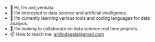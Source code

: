 - 👋 Hi, I’m anil_venkata
- 👀 I’m interested in data science and artificial intelligence.
- 🌱 I’m currently learning various tools and coding languages for data analysis.
- 💞️ I’m looking to collaborate on data science real time projects.
- 📫 How to reach me: anillodagala@gmail.com

<!---
anillodagala/anillodagala is a ✨ special ✨ repository because its `README.md` (this file) appears on your GitHub profile.
You can click the Preview link to take a look at your changes.
--->

